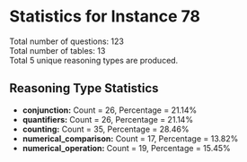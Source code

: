 # Statistics for Instance 78<br/>
Total number of questions: 123<br/>
Total number of tables: 13<br/>
Total 5 unique reasoning types are produced.<br/>
## Reasoning Type Statistics<br/>
- **conjunction:** Count = 26, Percentage = 21.14%<br/>
- **quantifiers:** Count = 26, Percentage = 21.14%<br/>
- **counting:** Count = 35, Percentage = 28.46%<br/>
- **numerical_comparison:** Count = 17, Percentage = 13.82%<br/>
- **numerical_operation:** Count = 19, Percentage = 15.45%<br/>
